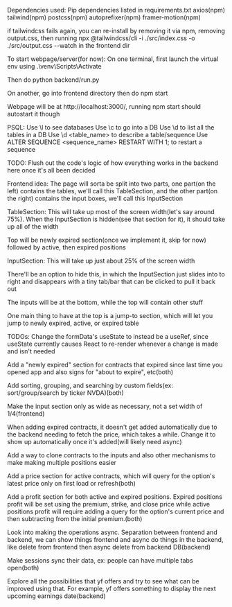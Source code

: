 Dependencies used:
Pip dependencies listed in requirements.txt
axios(npm)
tailwind(npm)
postcss(npm)
autoprefixer(npm)
framer-motion(npm)

if tailwindcss fails again, you can re-install by removing it via npm, removing output.css, then running
npx @tailwindcss/cli -i ./src/index.css -o ./src/output.css --watch
in the frontend dir


To start webpage/server(for now):
On one terminal, first launch the virtual env using
.\venv\Scripts\Activate

Then do
python backend/run.py

On another, go into frontend directory then do
npm start

Webpage will be at http://localhost:3000/, running npm start should autostart it though

PSQL:
Use \l to see databases
Use \c <DB> to go into a DB
Use \d to list all the tables in a DB
Use \d <table_name> to describe a table/sequence
Use ALTER SEQUENCE <sequence_name> RESTART WITH 1; to restart a sequence


TODO: Flush out the code's logic of how everything works in the backend here once it's all been decided


Frontend idea:
The page will sorta be split into two parts, one part(on the left) contains the tables, we'll call this TableSection, and the other part(on the right) contains the input boxes, we'll call this InputSection

TableSection:
This will take up most of the screen width(let's say around 75%). When the InputSection is hidden(see that section for it), it should take up all of the width

Top will be newly expired section(once we implement it, skip for now) followed by active, then expired positions


InputSection:
This will take up just about 25% of the screen width

There'll be an option to hide this, in which the InputSection just slides into to right and disappears with a tiny tab/bar that can be clicked to pull it back out

The inputs will be at the bottom, while the top will contain other stuff

One main thing to have at the top is a jump-to section, which will let you jump to newly expired, active, or expired table


TODOs:
Change the formData's useState to instead be a useRef, since useState currently causes React to re-render whenever a change is made and isn't needed

Add a "newly expired" section for contracts that expired since last time you opened app and also signs for "about to expire", etc(both)

Add sorting, grouping, and searching by custom fields(ex: sort/group/search by ticker NVDA)(both)

Make the input section only as wide as necessary, not a set width of 1/4(frontend)

When adding expired contracts, it doesn't get added automatically due to the backend needing to fetch the price, which takes a while. Change it to show up automatically once it's added(will likely need async)

Add a way to clone contracts to the inputs and also other mechanisms to make making multiple positions easier

Add a price section for active contracts, which will query for the option's latest price only on first load or refresh(both)

Add a profit section for both active and expired positions. Expired positions profit will be set using the premium, strike, and close price while active
positions profit will require adding a query for the option's current price and then subtracting from the initial premium.(both)

Look into making the operations async. Separation between frontend and backend, we can show things frontend and async do things in the backend, like delete from frontend then async delete from backend DB(backend)

Make sessions sync their data, ex: people can have multiple tabs open(both)

Explore all the possibilities that yf offers and try to see what can be improved using that. For example, yf offers something to display the next upcoming earnings date(backend)
